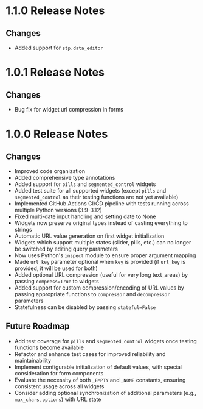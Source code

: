 # 1.1.0 Release Notes

## Changes
- Added support for `stp.data_editor`

# 1.0.1 Release Notes

## Changes
- Bug fix for widget url compression in forms


# 1.0.0 Release Notes

## Changes
- Improved code organization
- Added comprehensive type annotations
- Added support for `pills` and `segmented_control` widgets
- Added test suite for all supported widgets (except `pills` and `segmented_control` as their testing functions are not yet available)
- Implemented GitHub Actions CI/CD pipeline with tests running across multiple Python versions (3.9-3.12)
- Fixed multi-date input handling and setting date to None
- Widgets now preserve original types instead of casting everything to strings
- Automatic URL value generation on first widget initialization
- Widgets which support multiple states (slider, pills, etc.) can no longer be switched by editing query parameters
- Now uses Python's `inspect` module to ensure proper argument mapping
- Made `url_key` parameter optional when `key` is provided (if `url_key` is provided, it will be used for both)
- Added optional URL compression (useful for very long text_areas) by passing `compress=True` to widgets
- Added support for custom compression/encoding of URL values by passing appropriate functions to `compressor` and `decompressor` parameters
- Statefulness can be disabled by passing `stateful=False`

## Future Roadmap
- Add test coverage for `pills` and `segmented_control` widgets once testing functions become available
- Refactor and enhance test cases for improved reliability and maintainability
- Implement configurable initialization of default values, with special consideration for form components
- Evaluate the necessity of both `_EMPTY` and `_NONE` constants, ensuring consistent usage across all widgets
- Consider adding optional synchronization of additional parameters (e.g., `max_chars`, `options`) with URL state

